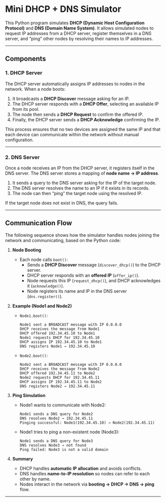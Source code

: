 # Mini DHCP + DNS Simulator

This Python program simulates **DHCP (Dynamic Host Configuration Protocol)** and **DNS (Domain Name System)**. It allows simulated nodes to request IP addresses from a DHCP server, register themselves in a DNS server, and “ping” other nodes by resolving their names to IP addresses.

---

## Components

### 1. DHCP Server

The DHCP server automatically assigns IP addresses to nodes in the network. When a node boots:

1. It broadcasts a **DHCP Discover** message asking for an IP.  
2. The DHCP server responds with a **DHCP Offer**, selecting an available IP from its pool.  
3. The node then sends a **DHCP Request** to confirm the offered IP.  
4. Finally, the DHCP server sends a **DHCP Acknowledge** confirming the IP.  

This process ensures that no two devices are assigned the same IP and that each device can communicate within the network without manual configuration. 

---

### 2. DNS Server

Once a node receives an IP from the DHCP server, it registers itself in the DNS server. The DNS server stores a mapping of **node name → IP address**. 

1. It sends a query to the DNS server asking for the IP of the target node.  
2. The DNS server resolves the name to an IP if it exists in its records.  
3. The node can then “ping” the target node using the resolved IP.  

If the target node does not exist in DNS, the query fails.

---

## Communication Flow

The following sequence shows how the simulator handles nodes joining the network and communicating, based on the Python code:

1. **Node Booting**  
   - Each node calls `boot()`:
     - Sends a **DHCP Discover** message (`discover_dhcp()`) to the DHCP server.
     - DHCP server responds with an **offered IP** (`offer_ip()`).
     - Node requests this IP (`request_dhcp()`), and DHCP acknowledges it (`acknowledge()`).
     - Node registers its name and IP in the DNS server (`dns.register()`).

2. **Example (Node1 and Node2)**  
   - `Node1.boot()`:
     ```
     Node1 sent a BROADCAST message with IP 0.0.0.0
     DHCP receives the message from Node1
     DHCP offered 192.34.45.10 to Node1
     Node1 requests DHCP for 192.34.45.10
     DHCP assigns IP 192.34.45.10 to Node1
     DNS registers Node1 → 192.34.45.10
     ```
   - `Node2.boot()`:
     ```
     Node2 sent a BROADCAST message with IP 0.0.0.0
     DHCP receives the message from Node2
     DHCP offered 192.34.45.11 to Node2
     Node2 requests DHCP for 192.34.45.11
     DHCP assigns IP 192.34.45.11 to Node2
     DNS registers Node2 → 192.34.45.11
     ```

3. **Ping Simulation**  
   - Node1 wants to communicate with Node2:
     ```
     Node1 sends a DNS query for Node2
     DNS resolves Node2 → 192.34.45.11
     Pinging successful: Node1(192.34.45.10) → Node2(192.34.45.11)
     ```
   - Node1 tries to ping a non-existent node (Node3):
     ```
     Node1 sends a DNS query for Node3
     DNS resolves Node3 → not found
     Ping failed: Node3 is not a valid domain
     ```

4. **Summary**  
   - DHCP handles **automatic IP allocation** and avoids conflicts.  
   - DNS handles **name-to-IP resolution** so nodes can refer to each other by name.  
   - Nodes interact in the network via **booting → DHCP → DNS → ping** flow.  

---

